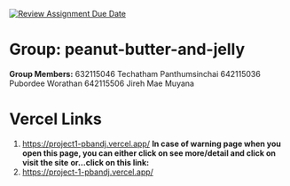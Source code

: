 [![Review Assignment Due Date](https://classroom.github.com/assets/deadline-readme-button-22041afd0340ce965d47ae6ef1cefeee28c7c493a6346c4f15d667ab976d596c.svg)](https://classroom.github.com/a/OhXb60Ty)

# Group: peanut-butter-and-jelly
**Group Members:**
632115046 Techatham Panthumsinchai
642115036 Pubordee Worathan
642115506 Jireh Mae Muyana

# Vercel Links
1) https://project1-pbandj.vercel.app/ **In  case of warning page when you open this page, you can either click on see more/detail and click on visit the site**
**or...click on this link:** 
2) https://project-1-pbandj.vercel.app/
